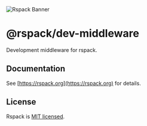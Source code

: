 <picture>
  <source media="(prefers-color-scheme: dark)" srcset="https://lf3-static.bytednsdoc.com/obj/eden-cn/rjhwzy/ljhwZthlaukjlkulzlp/rspack-banner-1610-dark.png">
  <img alt="Rspack Banner" src="https://lf3-static.bytednsdoc.com/obj/eden-cn/rjhwzy/ljhwZthlaukjlkulzlp/rspack-banner-1610.png">
</picture>

# @rspack/dev-middleware

Development middleware for rspack.

## Documentation

See [https://rspack.org](https://rspack.org) for details.

## License

Rspack is [MIT licensed](https://github.com/modern-js-dev/rspack/blob/main/LICENSE).

